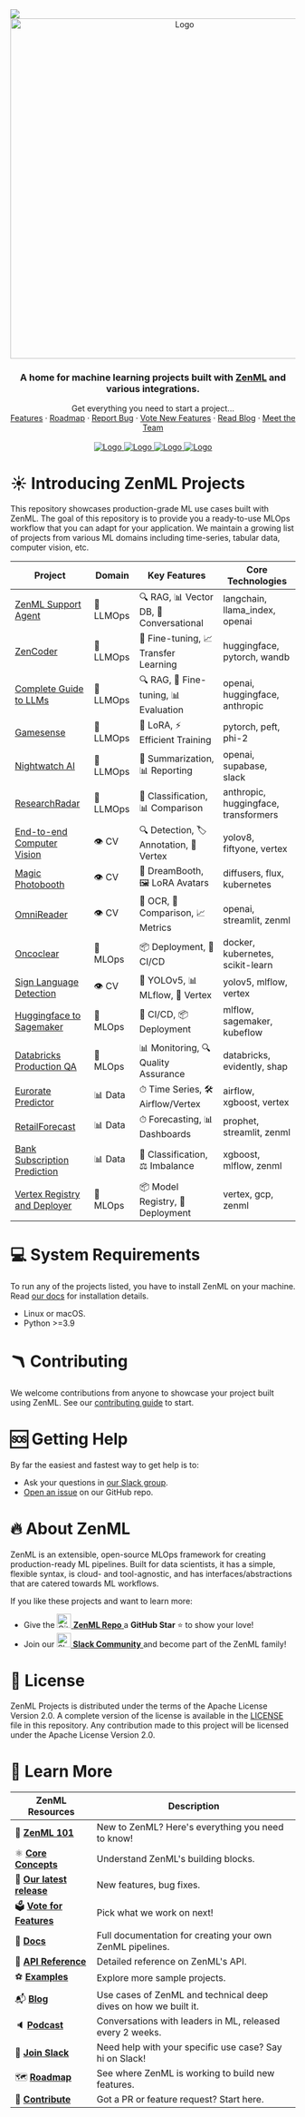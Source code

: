 <!-- PROJECT LOGO -->
<img referrerpolicy="no-referrer-when-downgrade" src="https://static.scarf.sh/a.png?x-pxid=03d804c9-e44a-471e-b56d-81685bc925ec" />

<br />
<div align="center">
  <a href="https://zenml.io">
    <img src="_assets/zenml_project.gif" alt="Logo" width="600">
  </a>

<h3 align="center">A home for machine learning projects built
with <a href="https://github.com/zenml-io/zenml/">ZenML</a> and various
integrations.</h3>

  <p align="center">
    Get everything you need to start a project...
    <br />
    <a href="https://zenml.io/features">Features</a>
    ·
    <a href="https://zenml.io/roadmap">Roadmap</a>
    ·
    <a href="https://github.com/zenml-io/zenml-projects/issues">Report Bug</a>
    ·
    <a href="https://zenml.io/discussion">Vote New Features</a>
    ·
    <a href="https://blog.zenml.io/">Read Blog</a>
    ·
    <a href="https://zenml.io/meet">Meet the Team</a>
    <br />
    <br /> 
    <a href="https://www.linkedin.com/company/zenml/">
    <img src="https://img.shields.io/badge/JOIN US ON SLACK-4A154B?style=for-the-badge&logo=slack&logoColor=white" alt="Logo">
    </a>
    <a href="https://www.linkedin.com/company/zenml/">
    <img src="https://img.shields.io/badge/LinkedIn-0077B5?style=for-the-badge&logo=linkedin&logoColor=white" alt="Logo">
    </a>
    <a href="https://twitter.com/zenml_io">
    <img src="https://img.shields.io/badge/Twitter-1DA1F2?style=for-the-badge&logo=twitter&logoColor=white" alt="Logo">
    </a>
    <a href="https://www.youtube.com/c/ZenML">
    <img src="https://img.shields.io/badge/-YouTube-black.svg?style=for-the-badge&logo=youtube&colorB=red" alt="Logo">
    </a>
  </p>
</div>

# ☀️ Introducing ZenML Projects

This repository showcases production-grade ML use cases built with ZenML.
The goal of this repository is to provide you a ready-to-use MLOps workflow that
you can adapt for your application. We maintain a growing list of projects
from various ML domains including time-series, tabular data, computer vision,
etc.

| Project                                                   | Domain    | Key Features                               | Core Technologies                    |
| --------------------------------------------------------- | --------- | ------------------------------------------ | ------------------------------------ |
| [ZenML Support Agent](zenml-support-agent)                | 🤖 LLMOps | 🔍 RAG, 📊 Vector DB, 💬 Conversational    | langchain, llama_index, openai       |
| [ZenCoder](zencoder)                                      | 🤖 LLMOps | 🧠 Fine-tuning, 📈 Transfer Learning       | huggingface, pytorch, wandb          |
| [Complete Guide to LLMs](llm-complete-guide)              | 🤖 LLMOps | 🔍 RAG, 🧠 Fine-tuning, 📊 Evaluation      | openai, huggingface, anthropic       |
| [Gamesense](gamesense)                                    | 🤖 LLMOps | 🧠 LoRA, ⚡ Efficient Training             | pytorch, peft, phi-2                 |
| [Nightwatch AI](nightwatch-ai)                            | 🤖 LLMOps | 📝 Summarization, 📊 Reporting             | openai, supabase, slack              |
| [ResearchRadar](research-radar)                           | 🤖 LLMOps | 📝 Classification, 📊 Comparison           | anthropic, huggingface, transformers |
| [End-to-end Computer Vision](end-to-end-computer-vision)  | 👁 CV     | 🔍 Detection, 🏷 Annotation, 🚀 Vertex | yolov8, fiftyone, vertex |
| [Magic Photobooth](magic-photobooth)                      | 👁 CV     | 🎨 DreamBooth, 🖼 LoRA Avatars        | diffusers, flux, kubernetes |
| [OmniReader](omni-reader)                                 | 👁 CV     | 📄 OCR, 🔬 Comparison, 📈 Metrics       | openai, streamlit, zenml |
| [Oncoclear](oncoclear)                                    | 🚀 MLOps  | 📦 Deployment, 🔄 CI/CD               | docker, kubernetes, scikit-learn |
| [Sign Language Detection](sign-language-detection-yolov5) | 👁 CV     | 🤚 YOLOv5, 📊 MLflow, 🚀 Vertex         | yolov5, mlflow, vertex |
| [Huggingface to Sagemaker](huggingface-sagemaker)         | 🚀 MLOps  | 🔄 CI/CD, 📦 Deployment               | mlflow, sagemaker, kubeflow |
| [Databricks Production QA](databricks-production-qa-demo) | 🚀 MLOps  | 📊 Monitoring, 🔍 Quality Assurance   | databricks, evidently, shap |
| [Eurorate Predictor](eurorate-predictor)                  | 📊 Data   | ⏱ Time Series, 🛠 Airflow/Vertex      | airflow, xgboost, vertex |
| [RetailForecast](retail-forecast)                         | 📊 Data   | ⏱ Forecasting, 📊 Dashboards          | prophet, streamlit, zenml |
| [Bank Subscription Prediction](bank_subscription_prediction) | 📊 Data | 💼 Classification, ⚖ Imbalance       | xgboost, mlflow, zenml |
| [Vertex Registry and Deployer](vertex-registry-and-deployer) | 🚀 MLOps | 📦 Model Registry, 🚀 Deployment       | vertex, gcp, zenml |

# 💻 System Requirements

To run any of the projects listed, you have to install ZenML on your machine.
Read [our docs](https://docs.zenml.io/getting-started/installation) for
installation details.

- Linux or macOS.
- Python >=3.9

# 🪃 Contributing

We welcome contributions from anyone to showcase your project built using ZenML.
See our [contributing guide](./CONTRIBUTING.md) to start.

# 🆘 Getting Help

By far the easiest and fastest way to get help is to:

* Ask your questions in [our Slack group](https://zenml.io/slack/).
* [Open an issue](https://github.com/zenml-io/zenml-dashboard/issues/new/choose)
  on our GitHub repo.

# 🔥 About ZenML

ZenML is an extensible, open-source MLOps framework for creating
production-ready ML pipelines. Built for data scientists, it has a simple,
flexible syntax, is cloud- and tool-agnostic, and has interfaces/abstractions
that are catered towards ML workflows.

If you like these projects and want to learn more:

- Give
  the <a href="https://github.com/zenml-io/zenml/stargazers" target="_blank">
  <img width="25" src="https://cdn.iconscout.com/icon/free/png-256/github-153-675523.png" alt="GitHub"/>
  <b>ZenML Repo</b>
  </a> a <b>GitHub Star</b> :star: to show your love!
- Join our <a href="https://zenml.io/slack" target="_blank">
  <img width="25" src="https://cdn3.iconfinder.com/data/icons/logos-and-brands-adobe/512/306_Slack-512.png" alt="Slack"/>
  <b>Slack Community</b>
  </a> and become part of the ZenML family!

# 📜 License

ZenML Projects is distributed under the terms of the Apache License Version 2.0.
A complete version of the license is available in the [LICENSE](LICENSE) file in
this repository. Any contribution made to this project will be licensed under
the Apache License Version 2.0.

# 📖 Learn More
| ZenML Resources             | Description                                        |
|-----------------------------|----------------------------------------------------|
| 🧘 **[ZenML 101]**          | New to ZenML? Here's everything you need to know! |
| ⚛ **[Core Concepts]**       | Understand ZenML's building blocks.               |
| 🚀 **[Our latest release]** | New features, bug fixes.                          |
| 🗳 **[Vote for Features]**  | Pick what we work on next!                         |
| 📓 **[Docs]**               | Full documentation for creating your own ZenML pipelines. |
| 📒 **[API Reference]**      | Detailed reference on ZenML's API.                 |
| ⚽ **[Examples]**           | Explore more sample projects.                      |
| 📬 **[Blog]**               | Use cases of ZenML and technical deep dives on how we built it. |
| 🔈 **[Podcast]**            | Conversations with leaders in ML, released every 2 weeks. |
| 💬 **[Join Slack]**         | Need help with your specific use case? Say hi on Slack! |
| 🗺 **[Roadmap]**            | See where ZenML is working to build new features. |
| 🙋 **[Contribute]**         | Got a PR or feature request? Start here.           |
[ZenML 101]: https://docs.zenml.io/user-guides/starter-guide
[Core Concepts]: https://docs.zenml.io/getting-started/core-concepts
[Our latest release]: https://github.com/zenml-io/zenml/releases
[Vote for Features]: https://zenml.io/discussion
[Docs]: https://docs.zenml.io/
[API Reference]: https://apidocs.zenml.io/
[Examples]: https://github.com/zenml-io/zenml/tree/main/examples
[Blog]: https://blog.zenml.io/
[Podcast]: https://podcast.zenml.io/
[Join Slack]: https://zenml.io/slack-invite/
[Roadmap]: https://zenml.io/roadmap
[Contribute]: https://github.com/zenml-io/zenml/blob/main/CONTRIBUTING.md
